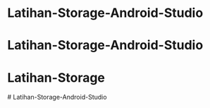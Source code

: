 # Latihan-Storage-Android-Studio
# Latihan-Storage-Android-Studio
# Latihan-Storage
#   L a t i h a n - S t o r a g e - A n d r o i d - S t u d i o  
 